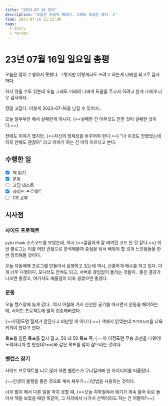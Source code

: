 ```yaml
---
title: "2023-07-16 정리"
description: "오늘은 조금씩 해냈다. 그래도 조금은 했다. 2"
time: 2023-07-16 21:52:00
tags:
  - diary
  - review
---
```


# 23년 07월 16일 일요일 총평

오늘은 많이 수행하지 못했다. 그렇지만 이렇게라도 쓰려고 하는게 나에겐 최고로 감사하다.

하지 않을 수도 있는데 오늘 그래도 미래의 나에게 도움을 주고자 하려고 한게 나에게 너무 감사하다.

정말 고맙다. 이렇게 2023-07-16을 남길 수 있어서..

오늘 일부부만 해서 실패한게 아니다. {==실패한 건 아무것도 안한 것이 실패한 것이다.==}

전에도 이야기 했지만, {==자신의 정체성을 바꾸어야 한다.==} "너 이것도 안했었는데 하루 안해도 괜찮아" 라고 이야기 하는 건 아직 이르다고 본다.

## 수행한 일

- [x] 책 읽기
- [X] 운동
- [ ] 코딩 테스트
- [X] 사이드 프로젝트
- [ ] CS 공부

## 시사점

### 사이드 프로젝트

`pybithumb` 소스코드를 보았는데, 역시 {==깔끔하게 잘 짜여진 코드 인 것 같다.==} 이번 블로그는 이를 어떤 관점으로 분석해볼까 중점을 둬서 배워야 할 것과 느낀점들을 한번 정리해볼 것이다.

오늘 자동매매 프로그램 만들어서 실행하고 있는데 역시, 신중하게 매수를 하고 있다. 이게 너무 다행이다. 모니터도 안켜도 되고, 서버로 끊임없이 돌리는 것들이.. 좋은 결과가 나오면 좋겠고, 여기서도 배울점이 더욱 생겼으면 좋겠다.

### 운동

오늘 헬스장에 늦게 갔다.. 역시 아침에 가서 신선한 공기를 마시면서 운동을 해야하는데, 사이드 프로젝트에 많이 집중해버렸다. 

{==이정도면 절제가 안된다고 비난할 게 아니다.==} 책에서 읽었는데 `자기효능감`을 더욱 키워야 한다고 한다.

목표를 힘든 목표를 잡지 말고, 50 대 50 목표 즉, {==아 이정도면 무송 최선을 다했어! 노력하니까 할 만한데?==}와 같은 목표를 많이 잡으라는 것이다. 

### 벨런스 잡기

사이드 프로젝트를 너무 많이 하면 벨런스가 무너질까봐 한 아이디어를 떠올렸다.

{==인생의 불행을 좋은 것으로 계속 채우기==}방법을 사용하는 것이다.

너무 많이 해서 다른 일을 하지 못할 때, {==오늘 지하철에서 애기가 계속 울어 뒤로 돌아서 책을 보았을 때랑 똑같이, 그 자리에서 나가서 산책이라도 하는 건 어떨까?==}



